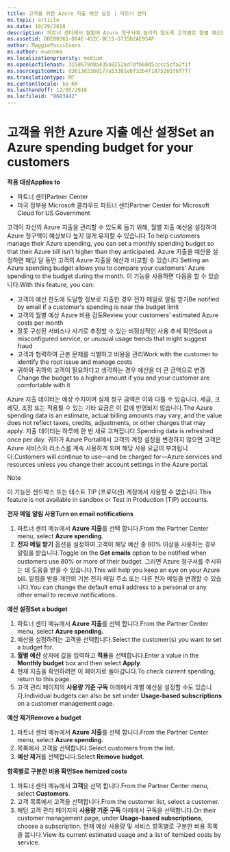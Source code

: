 ```yaml
---
title: 고객을 위한 Azure 지출 예산 설정 | 파트너 센터
ms.topic: article
ms.date: 10/29/2018
description: 파트너 센터에서 월말에 Azure 청구서에 놀라지 않도록 고객별로 월별 예산을 설정할 수 있습니다.
ms.assetid: DDE80361-D04E-432C-BC15-D735D2AE954F
author: MaggiePucciEvans
ms.author: evansma
ms.localizationpriority: medium
ms.openlocfilehash: 3158679d8a435a8252ad7dfb60d5cccc5cfa2f1f
ms.sourcegitcommit: d3613d23bd177a53381ebf32b4f1075201f8f7f7
ms.translationtype: MT
ms.contentlocale: ko-KR
ms.lasthandoff: 12/05/2018
ms.locfileid: "8683442"
---
```

# <a name="set-an-azure-spending-budget-for-your-customers"></a><span data-ttu-id="59c7a-103">고객을 위한 Azure 지출 예산 설정</span><span class="sxs-lookup"><span data-stu-id="59c7a-103">Set an Azure spending budget for your customers</span></span>

**<span data-ttu-id="59c7a-104">적용 대상</span><span class="sxs-lookup"><span data-stu-id="59c7a-104">Applies to</span></span>**

-  <span data-ttu-id="59c7a-105">파트너 센터</span><span class="sxs-lookup"><span data-stu-id="59c7a-105">Partner Center</span></span>
-  <span data-ttu-id="59c7a-106">미국 정부용 Microsoft 클라우드 파트너 센터</span><span class="sxs-lookup"><span data-stu-id="59c7a-106">Partner Center for Microsoft Cloud for US Government</span></span>

<span data-ttu-id="59c7a-107">고객이 자신의 Azure 지출을 관리할 수 있도록 돕기 위해, 월별 지출 예산을 설정하여 Azure 청구액이 예상보다 높지 않게 유지할 수 있습니다.</span><span class="sxs-lookup"><span data-stu-id="59c7a-107">To help customers manage their Azure spending, you can set a monthly spending budget so that their Azure bill isn’t higher than they anticipated.</span></span> <span data-ttu-id="59c7a-108">Azure 지출을 예산을 설정하면 해당 달 동안 고객의 Azure 지출을 예산과 비교할 수 있습니다.</span><span class="sxs-lookup"><span data-stu-id="59c7a-108">Setting an Azure spending budget allows you to compare your customers' Azure spending to the budget during the month.</span></span> <span data-ttu-id="59c7a-109">이 기능을 사용하면 다음을 할 수 있습니다.</span><span class="sxs-lookup"><span data-stu-id="59c7a-109">With this feature, you can:</span></span> 

-   <span data-ttu-id="59c7a-110">고객이 예산 한도에 도달할 정보로 지출한 경우 전자 메일로 알림 받기</span><span class="sxs-lookup"><span data-stu-id="59c7a-110">Be notified by email if a customer's spending is near the budget limit</span></span>
-   <span data-ttu-id="59c7a-111">고객의 월별 예상 Azure 비용 검토</span><span class="sxs-lookup"><span data-stu-id="59c7a-111">Review your customers’ estimated Azure costs per month</span></span>
-   <span data-ttu-id="59c7a-112">잘못 구성된 서비스나 사기로 추정할 수 있는 비정상적인 사용 추세 확인</span><span class="sxs-lookup"><span data-stu-id="59c7a-112">Spot a misconfigured service, or unusual usage trends that might suggest fraud</span></span>
-   <span data-ttu-id="59c7a-113">고객과 협력하여 근본 문제를 식별하고 비용을 관리</span><span class="sxs-lookup"><span data-stu-id="59c7a-113">Work with the customer to identify the root issue and manage costs</span></span>
-   <span data-ttu-id="59c7a-114">귀하와 귀하의 고객이 필요하다고 생각하는 경우 예산을 더 큰 금액으로 변경</span><span class="sxs-lookup"><span data-stu-id="59c7a-114">Change the budget to a higher amount if you and your customer are comfortable with it</span></span>

<span data-ttu-id="59c7a-115">Azure 지출 데이터는 예상 수치이며 실제 청구 금액은 이와 다를 수 있습니다. 세금, 크레딧, 조정 또는 적용될 수 있는 기타 요금은 이 값에 반영되지 않습니다.</span><span class="sxs-lookup"><span data-stu-id="59c7a-115">The Azure spending data is an estimate, actual billing amounts may vary, and the value does not reflect taxes, credits, adjustments, or other charges that may apply.</span></span> <span data-ttu-id="59c7a-116">지출 데이터는 하루에 한 번 새로 고쳐집니다.</span><span class="sxs-lookup"><span data-stu-id="59c7a-116">Spending data is refreshed once per day.</span></span> <span data-ttu-id="59c7a-117">귀하가 Azure Portal에서 고객의 계정 설정을 변경하지 않으면 고객은 Azure 서비스와 리소스를 계속 사용하게 되며 해당 사용 요금이 부과됩니다.</span><span class="sxs-lookup"><span data-stu-id="59c7a-117">Customers will continue to use—and be charged for—Azure services and resources unless you change their account settings in the Azure portal.</span></span> 

> [!NOTE]  
> <span data-ttu-id="59c7a-118">이 기능은 샌드박스 또는 테스트 TIP (프로덕션) 계정에서 사용할 수 없습니다.</span><span class="sxs-lookup"><span data-stu-id="59c7a-118">This feature is not available in sandbox or Test in Production (TIP) accounts.</span></span>

**<span data-ttu-id="59c7a-119">전자 메일 알림 사용</span><span class="sxs-lookup"><span data-stu-id="59c7a-119">Turn on email notifications</span></span>**
1.  <span data-ttu-id="59c7a-120">파트너 센터 메뉴에서 **Azure 지출**를 선택 합니다.</span><span class="sxs-lookup"><span data-stu-id="59c7a-120">From the Partner Center menu, select **Azure spending**.</span></span>
2.  <span data-ttu-id="59c7a-121">**전자 메일 받기** 옵션을 설정하여 고객이 해당 예산 중 80% 이상을 사용하는 경우 알림을 받습니다.</span><span class="sxs-lookup"><span data-stu-id="59c7a-121">Toggle on the **Get emails** option to be notified when customers use 80% or more of their budget.</span></span> <span data-ttu-id="59c7a-122">그러면 Azure 청구서를 주시하는 데 도움을 받을 수 있습니다.</span><span class="sxs-lookup"><span data-stu-id="59c7a-122">This will help you keep an eye on your Azure bill.</span></span> <span data-ttu-id="59c7a-123">알림을 받을 개인의 기본 전자 메일 주소 또는 다른 전자 메일을 변경할 수 있습니다.</span><span class="sxs-lookup"><span data-stu-id="59c7a-123">You can change the default email address to a personal or any other email to receive notifications.</span></span>

**<span data-ttu-id="59c7a-124">예산 설정</span><span class="sxs-lookup"><span data-stu-id="59c7a-124">Set a budget</span></span>**
1.  <span data-ttu-id="59c7a-125">파트너 센터 메뉴에서 **Azure 지출**를 선택 합니다.</span><span class="sxs-lookup"><span data-stu-id="59c7a-125">From the Partner Center menu, select **Azure spending**.</span></span>
2.  <span data-ttu-id="59c7a-126">예산을 설정하려는 고객을 선택합니다.</span><span class="sxs-lookup"><span data-stu-id="59c7a-126">Select the customer(s) you want to set a budget for.</span></span> 
3. <span data-ttu-id="59c7a-127">**월별 예산** 상자에 값을 입력하고 **적용**을 선택합니다.</span><span class="sxs-lookup"><span data-stu-id="59c7a-127">Enter a value in the **Monthly budget** box and then select **Apply**.</span></span>
4.  <span data-ttu-id="59c7a-128">현재 지출을 확인하려면 이 페이지로 돌아갑니다.</span><span class="sxs-lookup"><span data-stu-id="59c7a-128">To check current spending, return to this page.</span></span>
5.  <span data-ttu-id="59c7a-129">고객 관리 페이지의 **사용량 기준 구독** 아래에서 개별 예산을 설정할 수도 있습니다.</span><span class="sxs-lookup"><span data-stu-id="59c7a-129">Individual budgets can also be set under **Usage-based subscriptions** on a customer management page.</span></span>

**<span data-ttu-id="59c7a-130">예산 제거</span><span class="sxs-lookup"><span data-stu-id="59c7a-130">Remove a budget</span></span>**
1.  <span data-ttu-id="59c7a-131">파트너 센터 메뉴에서 **Azure 지출**를 선택 합니다.</span><span class="sxs-lookup"><span data-stu-id="59c7a-131">From the Partner Center menu, select **Azure spending**.</span></span>
2.  <span data-ttu-id="59c7a-132">목록에서 고객을 선택합니다.</span><span class="sxs-lookup"><span data-stu-id="59c7a-132">Select customers from the list.</span></span>
3.  <span data-ttu-id="59c7a-133">**예산 제거**를 선택합니다.</span><span class="sxs-lookup"><span data-stu-id="59c7a-133">Select **Remove budget**.</span></span>

**<span data-ttu-id="59c7a-134">항목별로 구분한 비용 확인</span><span class="sxs-lookup"><span data-stu-id="59c7a-134">See itemized costs</span></span>**
1.  <span data-ttu-id="59c7a-135">파트너 센터 메뉴에서 **고객**을 선택 합니다.</span><span class="sxs-lookup"><span data-stu-id="59c7a-135">From the Partner Center menu, select **Customers**.</span></span>
2.  <span data-ttu-id="59c7a-136">고객 목록에서 고객을 선택합니다.</span><span class="sxs-lookup"><span data-stu-id="59c7a-136">From the customer list, select a customer.</span></span>
3.  <span data-ttu-id="59c7a-137">해당 고객 관리 페이지의 **사용량 기준 구독** 아래에서 구독을 선택합니다.</span><span class="sxs-lookup"><span data-stu-id="59c7a-137">On their customer management page, under **Usage-based subscriptions**, choose a subscription.</span></span> <span data-ttu-id="59c7a-138">현재 예상 사용량 및 서비스 항목별로 구분한 비용 목록을 봅니다.</span><span class="sxs-lookup"><span data-stu-id="59c7a-138">View its current estimated usage and a list of itemized costs by service.</span></span>


 

 



